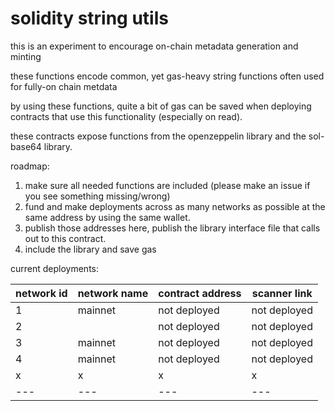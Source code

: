 # solidity string utils

this is an experiment to encourage on-chain metadata generation and minting

these functions encode common, yet gas-heavy string functions often used for fully-on chain metdata

by using these functions, quite a bit of gas can be saved when deploying contracts that use this functionality (especially on read).

these contracts expose functions from the openzeppelin library and the sol-base64 library.

roadmap:
1. make sure all needed functions are included (please make an issue if you see something missing/wrong)
2. fund and make deployments across as many networks as possible at the same address by using the same wallet.
3. publish those addresses here, publish the library interface file that calls out to this contract.
4. include the library and save gas


current deployments:

| network id | network name | contract address | scanner link |
| --- | --- | --- | --- |
| 1   | mainnet | not deployed | not deployed |
| 2   |         | not deployed | not deployed |
| 3   | mainnet | not deployed | not deployed |
| 4   | mainnet | not deployed | not deployed |
| x   | x       | x            | x            |
| --- | --- | --- | --- |


